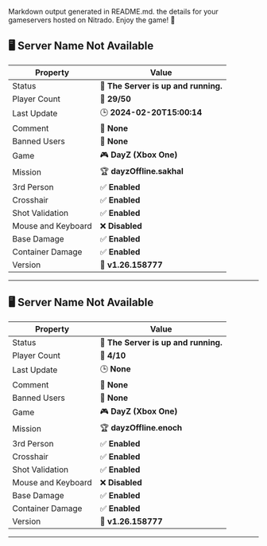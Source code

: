 Markdown output generated in README.md.
the details for your gameservers hosted on Nitrado. Enjoy the game! 🎉

## 🖥️ **Server Name Not Available**

| **Property**         | **Value**                   |
|----------------------|------------------------------|
| Status | 🔵 **The Server is up and running.** |
| Player Count | 👥 **29/50** |
| Last Update | 🕒 **2024-02-20T15:00:14** |
| Comment | 💬 **None** |
| Banned Users | 🚫 **None** |
| Game | 🎮 **DayZ (Xbox One)** |
| Mission | 🏆 **dayzOffline.sakhal** |
| 3rd Person | ✅ **Enabled** |
| Crosshair | ✅ **Enabled** |
| Shot Validation | ✅ **Enabled** |
| Mouse and Keyboard | ❌ **Disabled** |
| Base Damage | ✅ **Enabled** |
| Container Damage | ✅ **Enabled** |
| Version | 📅 **v1.26.158777** |

---

## 🖥️ **Server Name Not Available**

| **Property**         | **Value**                   |
|----------------------|------------------------------|
| Status | 🔵 **The Server is up and running.** |
| Player Count | 👥 **4/10** |
| Last Update | 🕒 **None** |
| Comment | 💬 **None** |
| Banned Users | 🚫 **None** |
| Game | 🎮 **DayZ (Xbox One)** |
| Mission | 🏆 **dayzOffline.enoch** |
| 3rd Person | ✅ **Enabled** |
| Crosshair | ✅ **Enabled** |
| Shot Validation | ✅ **Enabled** |
| Mouse and Keyboard | ❌ **Disabled** |
| Base Damage | ✅ **Enabled** |
| Container Damage | ✅ **Enabled** |
| Version | 📅 **v1.26.158777** |

---

